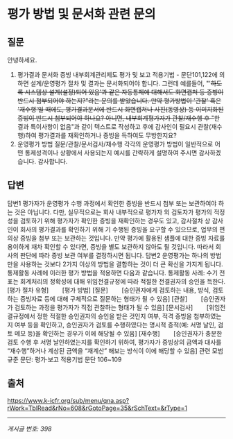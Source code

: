 # 평가 방법 및 문서화 관련 문의

## 질문
안녕하세요.
1. 평가결과 문서화 증빙
내부회계관리제도 평가 및 보고 적용기법 - 문단101,122에 의하면
설계/운영평가 절차 및 결과는 문서화되어야 합니다.
그런데 예를들어, "'~~하도록 시스템상 설계(설정)되어 있음'과 같은 자동통제에 대해서도
화면캡쳐 등 증빙이 반드시 첨부되어야 하는지?"라는 문의를 받았습니다.
만약 평가방법이 '관찰' 혹은 '재수행'일 때에도, 평가결과문서에 반드시 화면캡쳐나 사진(동영상) 등
이미지화된 증빙이 반드시 첨부되어야 하나요?
아니면, 내부회계평가자가 관찰/재수행 후 "~~한 결과 특이사항이 없음"과 같이 텍스트로 작성하고
후에 감사인이 필요시 관찰(재수행)하여 평가결과를 재확인하거나 증빙을 득하여도 무방한지요?
2. 운영평가 방법
질문/관찰/문서검사/재수행 각각의 운영평가 방법이 일반적으로 어떤 통제성격이나 상황에서 사용되는지
예시를 간략하게 설명하여 주시면 감사하겠습니다.
감사합니다.

## 답변
답변1
평가자가 운영평가 수행 과정에서 확인한 증빙을 반드시 첨부 또는 보관하여야 하는 것은 아닙니다.
다만, 실무적으로는 회사 내부적으로 평가자 외 검토자가 평가의 적정성을 검토하기 위해 평가자가 확인한 증빙을 재확인하는 경우도 있고, 감사절차 상 감사인이 회사의 평가결과를 확인하기 위해 기 수행된 증빙을 요구할 수 있으므로, 업무의 편의상 증빙을 첨부 또는 보관하는 것입니다. 만약 평가에 활용된 샘플에 대한 증빙 자료를 용이하게 재차 확인할 수 있다면, 증빙을 별도 보관하지 않아도 될 것입니다. 따라서 회사의 판단에 따라 증빙 보관 여부를 결정하시면 됩니다.
답변2
운영평가는 하나의 방법만을 사용하는 것보다 2가지 이상의 방법을 결합하는 것이 더 큰 확신을 가지게 됩니다. 통제활동 사례에 이러한 평가 방법을 적용하면 다음과 같습니다.
통제활동 사례: 수기 전표는 회계처리의 정확성에 대해 위임전결규정에 따라 적절한 전결권자의 승인을 득한다.
[평가 절차 유형]        [평가 방법]
[질문]        [승인권자에게 검토하는 내용, 방식, 검토하는 증빙자료 등에 대해 구체적으로 질문하는 형태가 될 수 있음]
[관찰]        [승인권자가 검토하는 과정을 평가자가 직접 관찰하는 형태가 될 수 있음]
[문서검사]        [위임전결규정에서 정한 적절한 승인권자의 승인을 받은 것인지 여부, 적격 증빙을 첨부하였는지 여부 등을 확인하고, 승인권자가 검토를 수행하였다는 명시적 증적(예: 서명 날인, 검토 메모 등)을 확인하는 경우가 이에 해당될 수 있음]
[재수행]        [승인권자가 충분한 검토 수행 후 서명 날인하였는지를 확인하기 위하여, 평가자가 증빙상의 금액과 대사를 “재수행”하거나 계상된 금액을 “재계산” 해보는 방식이 이에 해당할 수 있음]
관련 모범규준 문단: 평가·보고 적용기법 문단 106~109

## 출처
https://www.k-icfr.org/sub/menu/qna.asp?rWork=TblRead&rNo=608&rGotoPage=35&rSchText=&rType=1

---
*게시글 번호: 398*
